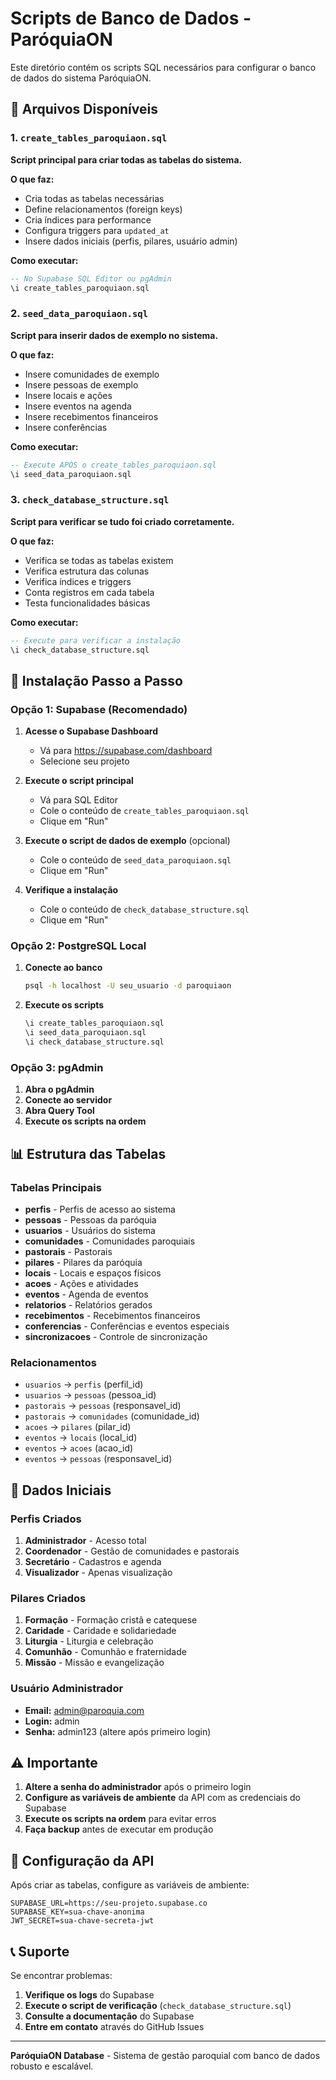 # Scripts de Banco de Dados - ParóquiaON

Este diretório contém os scripts SQL necessários para configurar o banco de dados do sistema ParóquiaON.

## 📁 Arquivos Disponíveis

### 1. `create_tables_paroquiaon.sql`
**Script principal para criar todas as tabelas do sistema.**

**O que faz:**
- Cria todas as tabelas necessárias
- Define relacionamentos (foreign keys)
- Cria índices para performance
- Configura triggers para `updated_at`
- Insere dados iniciais (perfis, pilares, usuário admin)

**Como executar:**
```sql
-- No Supabase SQL Editor ou pgAdmin
\i create_tables_paroquiaon.sql
```

### 2. `seed_data_paroquiaon.sql`
**Script para inserir dados de exemplo no sistema.**

**O que faz:**
- Insere comunidades de exemplo
- Insere pessoas de exemplo
- Insere locais e ações
- Insere eventos na agenda
- Insere recebimentos financeiros
- Insere conferências

**Como executar:**
```sql
-- Execute APÓS o create_tables_paroquiaon.sql
\i seed_data_paroquiaon.sql
```

### 3. `check_database_structure.sql`
**Script para verificar se tudo foi criado corretamente.**

**O que faz:**
- Verifica se todas as tabelas existem
- Verifica estrutura das colunas
- Verifica índices e triggers
- Conta registros em cada tabela
- Testa funcionalidades básicas

**Como executar:**
```sql
-- Execute para verificar a instalação
\i check_database_structure.sql
```

## 🚀 Instalação Passo a Passo

### Opção 1: Supabase (Recomendado)

1. **Acesse o Supabase Dashboard**
   - Vá para https://supabase.com/dashboard
   - Selecione seu projeto

2. **Execute o script principal**
   - Vá para SQL Editor
   - Cole o conteúdo de `create_tables_paroquiaon.sql`
   - Clique em "Run"

3. **Execute o script de dados de exemplo** (opcional)
   - Cole o conteúdo de `seed_data_paroquiaon.sql`
   - Clique em "Run"

4. **Verifique a instalação**
   - Cole o conteúdo de `check_database_structure.sql`
   - Clique em "Run"

### Opção 2: PostgreSQL Local

1. **Conecte ao banco**
   ```bash
   psql -h localhost -U seu_usuario -d paroquiaon
   ```

2. **Execute os scripts**
   ```sql
   \i create_tables_paroquiaon.sql
   \i seed_data_paroquiaon.sql
   \i check_database_structure.sql
   ```

### Opção 3: pgAdmin

1. **Abra o pgAdmin**
2. **Conecte ao servidor**
3. **Abra Query Tool**
4. **Execute os scripts na ordem**

## 📊 Estrutura das Tabelas

### Tabelas Principais
- **perfis** - Perfis de acesso ao sistema
- **pessoas** - Pessoas da paróquia
- **usuarios** - Usuários do sistema
- **comunidades** - Comunidades paroquiais
- **pastorais** - Pastorais
- **pilares** - Pilares da paróquia
- **locais** - Locais e espaços físicos
- **acoes** - Ações e atividades
- **eventos** - Agenda de eventos
- **relatorios** - Relatórios gerados
- **recebimentos** - Recebimentos financeiros
- **conferencias** - Conferências e eventos especiais
- **sincronizacoes** - Controle de sincronização

### Relacionamentos
- `usuarios` → `perfis` (perfil_id)
- `usuarios` → `pessoas` (pessoa_id)
- `pastorais` → `pessoas` (responsavel_id)
- `pastorais` → `comunidades` (comunidade_id)
- `acoes` → `pilares` (pilar_id)
- `eventos` → `locais` (local_id)
- `eventos` → `acoes` (acao_id)
- `eventos` → `pessoas` (responsavel_id)

## 🔐 Dados Iniciais

### Perfis Criados
1. **Administrador** - Acesso total
2. **Coordenador** - Gestão de comunidades e pastorais
3. **Secretário** - Cadastros e agenda
4. **Visualizador** - Apenas visualização

### Pilares Criados
1. **Formação** - Formação cristã e catequese
2. **Caridade** - Caridade e solidariedade
3. **Liturgia** - Liturgia e celebração
4. **Comunhão** - Comunhão e fraternidade
5. **Missão** - Missão e evangelização

### Usuário Administrador
- **Email:** admin@paroquia.com
- **Login:** admin
- **Senha:** admin123 (altere após primeiro login)

## ⚠️ Importante

1. **Altere a senha do administrador** após o primeiro login
2. **Configure as variáveis de ambiente** da API com as credenciais do Supabase
3. **Execute os scripts na ordem** para evitar erros
4. **Faça backup** antes de executar em produção

## 🔧 Configuração da API

Após criar as tabelas, configure as variáveis de ambiente:

```env
SUPABASE_URL=https://seu-projeto.supabase.co
SUPABASE_KEY=sua-chave-anonima
JWT_SECRET=sua-chave-secreta-jwt
```

## 📞 Suporte

Se encontrar problemas:

1. **Verifique os logs** do Supabase
2. **Execute o script de verificação** (`check_database_structure.sql`)
3. **Consulte a documentação** do Supabase
4. **Entre em contato** através do GitHub Issues

---

**ParóquiaON Database** - Sistema de gestão paroquial com banco de dados robusto e escalável.
